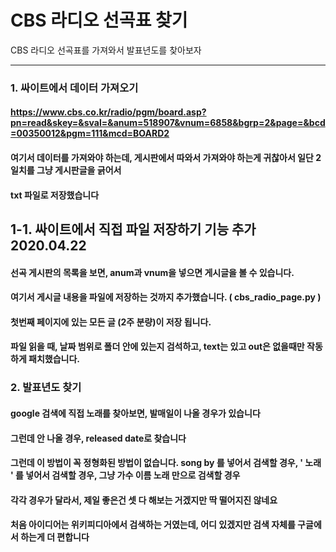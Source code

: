 
CBS 라디오 선곡표 찾기
============

CBS 라디오 선곡표를 가져와서 발표년도를 찾아보자

-------------

### 1. 싸이트에서 데이터 가져오기

#### https://www.cbs.co.kr/radio/pgm/board.asp?pn=read&skey=&sval=&anum=518907&vnum=6858&bgrp=2&page=&bcd=00350012&pgm=111&mcd=BOARD2
#### 여기서 데이터를 가져와야 하는데, 게시판에서 따와서 가져와야 하는게 귀찮아서 일단 2일치를 그냥 게시판글을 긁어서
#### txt 파일로 저장했습니다

## 1-1. 싸이트에서 직접 파일 저장하기 기능 추가 2020.04.22

#### 선곡 게시판의 목록을 보면, anum과 vnum을 넣으면 게시글을 볼 수 있습니다.
#### 여기서 게시글 내용을 파일에 저장하는 것까지 추가했습니다. ( cbs_radio_page.py )
#### 첫번째 페이지에 있는 모든 글 (2주 분량)이 저장 됩니다.
#### 파일 읽을 때, 날짜 범위로 폴더 안에 있는지 검석하고, text는 있고 out은 없을때만 작동하게 패치했습니다.


### 2. 발표년도 찾기

#### google 검색에 직접 노래를 찾아보면, 발매일이 나올 경우가 있습니다
#### 그런데 안 나올 경우, released date로 찾습니다
#### 그런데 이 방법이 꼭 정형화된 방법이 없습니다. song by 를 넣어서 검색할 경우, ' 노래 ' 를 넣어서 검색할 경우, 그냥 가수 이름 노래 만으로 검색할 경우
#### 각각 경우가 달라서, 제일 좋은건 셋 다 해보는 거겠지만 딱 떨어지진 않네요
#### 처음 아이디어는 위키피디아에서 검색하는 거였는데, 어디 있겠지만 검색 자체를 구글에서 하는게 더 편합니다


